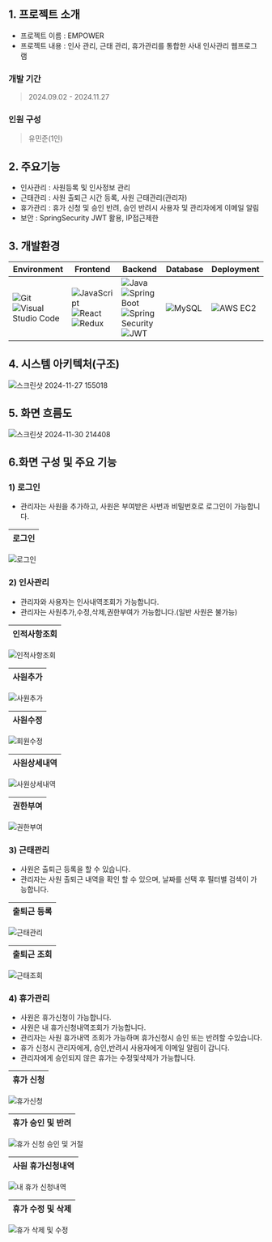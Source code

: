 ## 1. 프로젝트 소개
- 프로젝트 이름 : EMPOWER
- 프로젝트 내용 : 인사 관리, 근태 관리, 휴가관리를 통합한 사내 인사관리 웹프로그램

### 개발 기간
> 2024.09.02 - 2024.11.27 <br>

### 인원 구성
> 유민준(1인)

## 2. 주요기능
- 인사관리 : 사원등록 및 인사정보 관리
- 근태관리 : 사원 출퇴근 시간 등록, 사원 근태관리(관리자)
- 휴가관리 : 휴가 신청 및 승인 반려, 승인 반려시 사용자 및 관리자에게 이메일 알림
- 보안 : SpringSecurity JWT 활용, IP접근제한

## 3. 개발환경
| Environment | Frontend                                                                                                  | Backend                                                                                             | Database                                                                                   | Deployment                                                                                     |
|-------------|-----------------------------------------------------------------------------------------------------------|-----------------------------------------------------------------------------------------------------|-------------------------------------------------------------------------------------------|-----------------------------------------------------------------------------------------------|
| ![Git](https://img.shields.io/badge/git-%23F05033.svg?style=for-the-badge&logo=git&logoColor=white) ![Visual Studio Code](https://img.shields.io/badge/Visual%20Studio%20Code-0078d7.svg?style=for-the-badge&logo=visual-studio-code&logoColor=white) | ![JavaScript](https://img.shields.io/badge/javascript-%23F7DF1E.svg?style=for-the-badge&logo=javascript&logoColor=black) ![React](https://img.shields.io/badge/react-%2361DAFB.svg?style=for-the-badge&logo=react&logoColor=black) ![Redux](https://img.shields.io/badge/redux-%23593d88.svg?style=for-the-badge&logo=redux&logoColor=white) | ![Java](https://img.shields.io/badge/java-%23ED8B00.svg?style=for-the-badge&logo=java&logoColor=white) ![Spring Boot](https://img.shields.io/badge/spring%20boot-%236DB33F.svg?style=for-the-badge&logo=spring&logoColor=white) ![Spring Security](https://img.shields.io/badge/spring%20security-%236DB33F.svg?style=for-the-badge&logo=spring&logoColor=white) ![JWT](https://img.shields.io/badge/JWT-black?style=for-the-badge&logo=JSON%20web%20tokens) | ![MySQL](https://img.shields.io/badge/mysql-%234479A1.svg?style=for-the-badge&logo=mysql&logoColor=white) | ![AWS EC2](https://img.shields.io/badge/AWS%20EC2-%23232F3E.svg?style=for-the-badge&logo=amazon-aws&logoColor=white) |




## 4. 시스템 아키텍처(구조)
![스크린샷 2024-11-27 155018](https://github.com/user-attachments/assets/29657246-2296-4ef5-93ee-1c19c46772d3)

## 5. 화면 흐름도
![스크린샷 2024-11-30 214408](https://github.com/user-attachments/assets/23921c45-dc2c-4c7f-9614-5d2c0aabfa0f)

## 6.화면 구성 및 주요 기능

### 1) 로그인
- 관리자는 사원을 추가하고, 사원은 부여받은 사번과 비밀번호로 로그인이 가능합니다. <br>

|로그인|
|:---:|
![로그인](https://github.com/user-attachments/assets/e8c5607f-93e7-46e5-a159-d6e628efedd7)

### 2) 인사관리
- 관리자와 사용자는 인사내역조회가 가능합니다. <br>
- 관리자는 사원추가,수정,삭제,권한부여가 가능합니다.(일반 사원은 불가능) <br>

|인적사항조회|
|:---:|
![인적사항조회](https://github.com/user-attachments/assets/0c4e4409-4401-4bf9-ab86-0d6bccf57ec0)


|사원추가|
|:---:|
![사원추가](https://github.com/user-attachments/assets/f97a1bd1-58d2-4363-915d-230442ae76aa)

|사원수정|
|:---:|
![회원수정](https://github.com/user-attachments/assets/780d7aec-487b-4299-8bc1-e05c89a97f9c)

|사원상세내역|
|:---:|
![사원상세내역](https://github.com/user-attachments/assets/8019b32d-703d-4718-a06f-da4e51c4571f)

|권한부여|
|:---:|
![권한부여](https://github.com/user-attachments/assets/7901e837-b987-4530-b1a1-20635e38df51)

### 3) 근태관리
- 사원은 출퇴근 등록을 할 수 있습니다. <br>
- 관리자는 사원 출퇴근 내역을 확인 할 수 있으며, 날짜를 선택 후 필터별 검색이 가능합니다.<br>

|출퇴근 등록|
|:---:|
![근태관리](https://github.com/user-attachments/assets/194185a5-2c67-4e55-9b7a-ae77168b3ba5)


|출퇴근 조회|
|:---:|
![근태조회](https://github.com/user-attachments/assets/1208a33f-4aab-4831-aa54-18dc89a5ecf0)


### 4) 휴가관리
- 사원은 휴가신청이 가능합니다. <br>
- 사원은 내 휴가신청내역조회가 가능합니다. <br>
- 관리자는 사원 휴가내역 조회가 가능하며 휴가신청시 승인 또는 반려할 수있습니다.<br>
- 휴가 신청시 관리자에게, 승인,반려시 사용자에게 이메일 알림이 갑니다.<br>
- 관리자에게 승인되지 않은 휴가는 수정및삭제가 가능합니다.<br>

|휴가 신청|
|:---:|
![휴가신청](https://github.com/user-attachments/assets/a25e88fe-8e9f-400a-a1dd-18b4bbb4d9ad)

|휴가 승인 및 반려|
|:---:|
![휴가 신청 승인 및 거절](https://github.com/user-attachments/assets/97009cef-a202-4929-8b26-9cac614cf6df)

|사원 휴가신청내역|
|:---:|
![내 휴가 신청내역](https://github.com/user-attachments/assets/1208f519-386c-44f7-9b38-84a2aa92cb19)

|휴가 수정 및 삭제|
|:---:|
![휴가 삭제 및 수정](https://github.com/user-attachments/assets/596ecc9a-abb0-4ae6-9a48-efcfc941c86b)
